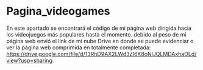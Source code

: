 # Pagina_videogames
En este apartado se encontrará el código de mi página web dirigida hacia los videojuegos más populares hasta el momento.
debido al peso de mi página web envió el link de mi nube Drive en donde se puede evidenciar o ver la página web comprimida en totalmente completada:
https://drive.google.com/file/d/13RhD9AX2LWd3Zl6K8oNlJQLMDAxhaOLd/view?usp=sharing.
